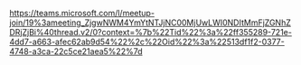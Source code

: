 https://teams.microsoft.com/l/meetup-join/19%3ameeting_ZjgwNWM4YmYtNTJjNC00MjUwLWI0NDItMmFjZGNhZDRjZjBi%40thread.v2/0?context=%7b%22Tid%22%3a%22ff355289-721e-4dd7-a663-afec62ab9d54%22%2c%22Oid%22%3a%22513df1f2-0377-4748-a3ca-22c5ce21aea5%22%7d





















